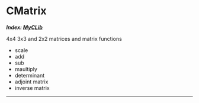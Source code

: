 # CMatrix

___Index: [MyCLib](../README.md)___

4x4 3x3 and 2x2 matrices and matrix functions
 - scale
 - add
 - sub
 - maultiply
 - determinant
 - adjoint matrix
 - inverse matrix
********
